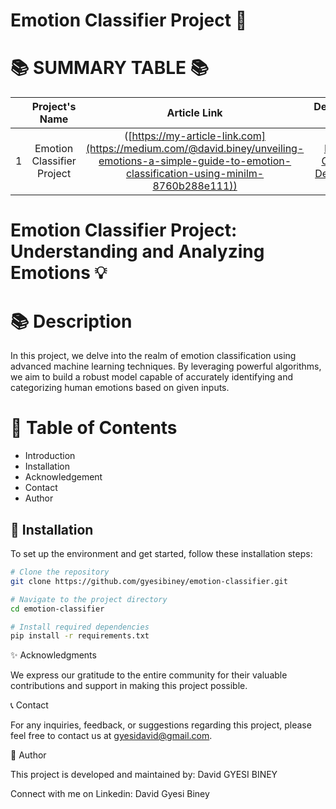 # Emotion Classifier Project 🚀

📚 **SUMMARY TABLE 📚**
=========================
|  | Project's Name          | Article Link                                                  | Deployment Link                                            |
|:-:|:------------------------:|:--------------------------------------------------------------:|:----------------------------------------------------------:|
| 1 | Emotion Classifier Project|  ([https://my-article-link.com](https://medium.com/@david.biney/unveiling-emotions-a-simple-guide-to-emotion-classification-using-minilm-8760b288e111))                             | [Emotion Classifier Deployment](https://gyesibiney-emotions-app2.hf.space/docs) |

# Emotion Classifier Project: Understanding and Analyzing Emotions 💡

📚 **Description**
=======================
In this project, we delve into the realm of emotion classification using advanced machine learning techniques. By leveraging powerful algorithms, we aim to build a robust model capable of accurately identifying and categorizing human emotions based on given inputs.

📖 **Table of Contents**
=======================
- Introduction
- Installation
- Acknowledgement
- Contact
- Author

🔧 **Installation**
---------------------
To set up the environment and get started, follow these installation steps:

```bash
# Clone the repository
git clone https://github.com/gyesibiney/emotion-classifier.git

# Navigate to the project directory
cd emotion-classifier

# Install required dependencies
pip install -r requirements.txt
```

✨ Acknowledgments

We express our gratitude to the entire community for their valuable contributions and support in making this project possible.

📞 Contact

For any inquiries, feedback, or suggestions regarding this project, please feel free to contact us at gyesidavid@gmail.com.

👥 Author

This project is developed and maintained by:
David GYESI BINEY

Connect with me on Linkedin: David Gyesi Biney
